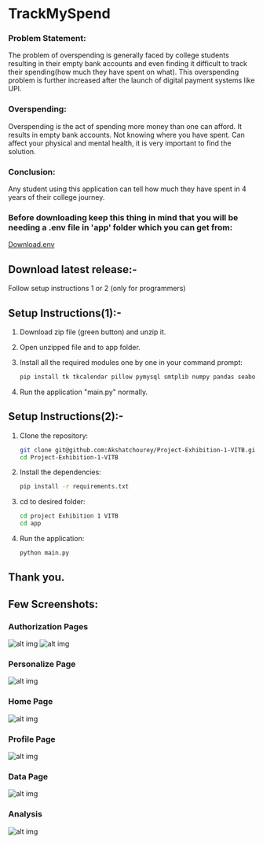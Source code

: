 # TrackMySpend

### Problem Statement:
The problem of overspending is generally faced by college students 
resulting in their empty bank accounts and even finding it difficult to track 
their spending(how much they have spent on what). This overspending problem 
is further increased after the launch of digital payment systems like UPI.

### Overspending:
Overspending is the act of spending more money than one can afford. 
It results in empty bank accounts. Not knowing where you have spent.
Can affect your physical and mental health, it is very important to find the solution.

### Conclusion:
Any student using this application can tell how much they have 
spent in 4 years of their college journey.

### Before downloading keep this thing in mind that you will be needing a .env file in 'app' folder which you can get from:
[Download.env](https://drive.google.com/drive/folders/18nAlaC-MjI7LVTJ2bTpH14qzXZ9NkrDb)

## Download latest release:- 
Follow setup instructions 1 or 2
(only for programmers)

## Setup Instructions(1):-
1. Download zip file (green button) and unzip it.

2. Open unzipped file and to app folder.

3. Install all the required modules one by one in your command prompt:
   ```sh
   pip install tk tkcalendar pillow pymysql smtplib numpy pandas seaborn matplotlib dotenv python-dotenv cryptography

4. Run the application "main.py" normally.

## Setup Instructions(2):-
1. Clone the repository:
   ```sh 
   git clone git@github.com:Akshatchourey/Project-Exhibition-1-VITB.git
   cd Project-Exhibition-1-VITB
   
2. Install the dependencies:
   ```sh
   pip install -r requirements.txt
   
3. cd to desired folder:
    ```sh
   cd project Exhibition 1 VITB
   cd app
   
4. Run the application:
   ```sh
   python main.py

## Thank you.

## Few Screenshots:
### Authorization Pages
![alt img](assets/1.png) ![alt img](assets/1-1.png)
### Personalize Page
![alt img](assets/2.jpg)
### Home Page
![alt img](assets/3.png)
### Profile Page
![alt img](assets/4.png)
### Data Page
![alt img](assets/5.png)
### Analysis
![alt img](assets/8.png)
